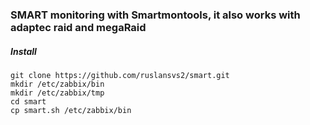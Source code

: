 ### SMART monitoring  with  Smartmontools, it also works with adaptec raid and megaRaid

##### Install  

```
git clone https://github.com/ruslansvs2/smart.git 
mkdir /etc/zabbix/bin
mkdir /etc/zabbix/tmp 
cd smart 
cp smart.sh /etc/zabbix/bin 
```


